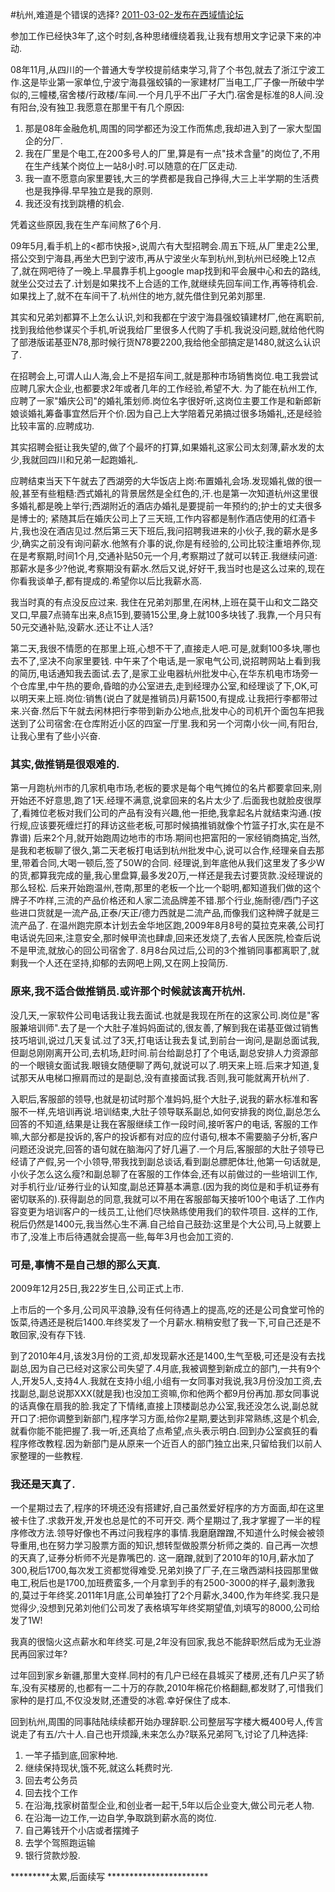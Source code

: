 #杭州,难道是个错误的选择? 
[2011-03-02-发布在西域情论坛](http://www.xiyuqing.com/thread-4295-1-1.html)

参加工作已经快3年了,这个时刻,各种思绪缠绕着我,让我有想用文字记录下来的冲动.

08年11月,从四川的一个普通大专学校提前结束学习,背了个书包,就去了浙江宁波工作.这是毕业第一家单位,宁波宁海县强蛟镇的一家建材厂当电工,厂子像一所破中学似的,三幢楼,宿舍楼/行政楼/车间.一个月几乎不出厂子大门.宿舍是标准的8人间.没有阳台,没有独卫.我愿意在那里干有几个原因:

1. 那是08年金融危机,周围的同学都还为没工作而焦虑,我却进入到了一家大型国企的分厂.
2. 我在厂里是个电工,在200多号人的厂里,算是有一点"技术含量"的岗位了,不用在生产线某个岗位上一站8小时.可以随意的在厂区走动.
3. 我一直不愿意向家里要钱,大三的学费都是我自己挣得,大三上半学期的生活费也是我挣得.早早独立是我的原则.
4. 我还没有找到跳槽的机会.

凭着这些原因,我在生产车间熬了6个月.

09年5月,看手机上的<都市快报>,说周六有大型招聘会.周五下班,从厂里走2公里,搭公交到宁海县,再坐大巴到宁波市,再从宁波坐火车到杭州,到杭州已经晚上12点了,就在网吧待了一晚上.早晨靠手机上google map找到和平会展中心和去的路线,就坐公交过去了.计划是如果找不上合适的工作,就继续先回车间工作,再等待机会.如果找上了,就不在车间干了.杭州住的地方,就先借住到兄弟刘那里.

其实和兄弟刘都算不上怎么认识,刘和我都在宁波宁海县强蛟镇建材厂,他在离职前,找到我给他参谋买个手机,听说我给厂里很多人代购了手机.我说没问题,就给他代购了部港版诺基亚N78,那时候行货N78要2200,我给他全部搞定是1480,就这么认识了.

在招聘会上,可谓人山人海,会上不是招车间工,就是那种市场销售岗位.电工我尝试应聘几家大企业,也都要求2年或者几年的工作经验,希望不大.
为了能在杭州工作,应聘了一家"婚庆公司"的婚礼策划师.岗位名字很好听,这岗位主要工作是和新郎新娘谈婚礼筹备事宜然后开个价.因为自己上大学陪着兄弟搞过很多场婚礼,还是经验比较丰富的.应聘成功.

其实招聘会挺让我失望的,做了个最坏的打算,如果婚礼这家公司太刻薄,薪水发的太少,我就回四川和兄弟一起跑婚礼.

应聘结束当天下午就去了西湖旁的大华饭店上岗:布置婚礼会场.发现婚礼做的很一般,甚至有些粗糙:西式婚礼的背景居然是全红色的,汗.也是第一次知道杭州这里很多婚礼都是晚上举行;西湖附近的酒店办婚礼是要提前一年预约的;护士的丈夫很多是博士的;
紧随其后在婚庆公司上了三天班,工作内容都是制作酒店使用的红酒卡片,我也没在酒店见过.然后第三天下班后,我问招聘我进来的小伙子,我的薪水是多少,确实之前没有询问薪水.他煞有介事的说,你是有经验的,公司比较注重培养你,现在是考察期,时间1个月,交通补贴50元一个月,考察期过了就可以转正.我继续问道:那薪水是多少?他说,考察期没有薪水.然后又说,好好干,我当时也是这么过来的,现在你看我谈单子,都有提成的.希望你以后比我薪水高.

我当时真的有点没反应过来.
我住在兄弟刘那里,在闲林,上班在莫干山和文二路交叉口,早晨7点骑车出来,8点15到,要骑15公里,身上就100多块钱了.我靠,一个月只有50元交通补贴,没薪水.还让不让人活?

第二天,我很不情愿的在那里上班,心想不干了,直接走人吧.可是,就剩100多块,哪也去不了,坚决不向家里要钱.
中午来了个电话,是一家电气公司,说招聘网站上看到我的简历,电话通知我去面试.去了,是家工业电器杭州批发中心,在华东机电市场旁一个仓库里,中午热的要命,昏暗的办公室进去,走到经理办公室,和经理谈了下,OK,可以明天来上班.岗位:销售(说白了就是推销员)月薪1500,有提成.让我把行李都带过来.兴奋.然后下午就去闲林把行李带到新办公地点,批发中心的司机开个面包车把我送到了公司宿舍:在仓库附近小区的四室一厅里.我和另一个河南小伙一间,有阳台,让我心里有了些小兴奋.

### 其实,做推销是很艰难的.

第一月跑杭州市的几家机电市场,老板的要求是每个电气摊位的名片都要拿回来,刚开始还不好意思,跑了1天.经理不满意,说拿回来的名片太少了.后面我也就脸皮很厚了,看摊位老板对我们公司的产品有没有兴趣,他一拒绝,我拿起名片就结束沟通.(按行规,应该要死缠烂打的拜访这些老板,可那时候搞推销就像个竹篮子打水,实在是不靠谱)
后来2个月,就开始跑周边地市的市场.期间也把富阳的一家经销商搞定,当然,是我和老板聊了很久,第二天老板打电话到杭州批发中心,说可以合作,经理亲自去那里,带着合同,大喝一顿后,签了50W的合同.
经理说,到年底他从我们这里发了多少W的货,都算我完成的量,我心里盘算,最多发20万,一样还是我去讨要货款.没经理说的那么轻松.
后来开始跑温州,苍南,那里的老板一个比一个聪明,都知道我们做的这个牌子不咋样,三流的产品价格还和人家二流品牌差不错.那个行业,施耐德/西门子这些进口货就是一流产品,正泰/天正/德力西就是二流产品,而像我们这种牌子就是三流产品了.
在温州跑完原本计划去金华地区跑,2009年8月8号的莫拉克来袭,公司打电话说先回来,注意安全,那时候甲流也肆虐,回来还发烧了,去省人民医院,检查后说不是甲流,就放心的回公司宿舍了.
8月8台风过后,公司的3个推销同事都离职了,就剩我一个人还在坚持,抑郁的去网吧上网,又在网上投简历.

### 原来,我不适合做推销员.或许那个时候就该离开杭州.

没几天,一家软件公司电话我让我去面试.也就是我现在所在的这家公司.岗位是"客服兼培训师".去了是一个大肚子准妈妈面试的,很友善,了解到我在诺基亚做过销售技巧培训,说过几天复试.过了3天,打电话让我去复试,到前台一询问,是副总面试我,但副总刚刚离开公司,去机场,赶时间.前台给副总打了个电话,副总安排人力资源部的一个眼镜女面试我.眼镜女随便聊了两句,就说可以了.明天来上班.后来才知道,复试那天从电梯口擦肩而过的是副总,没有直接面试我.否则,我可能就离开杭州了.

入职后,客服部的领导,也就是初试时那个准妈妈,挺个大肚子,说我的薪水标准和客服不一样,先培训再说.培训结束,大肚子领导联系副总,如何安排我的岗位,副总怎么回答的不知道,结果是让我在客服继续工作一段时间,接听客户的电话,
客服的工作嘛,大部分都是投诉的,客户的投诉都有对应的应付语句,根本不需要脑子分析,客户问题还没说完,回答的语句就在脑海闪了好几遍了.一个月后,客服部的大肚子领导已经请了产假,另一个小领导,带我找到副总谈话,看到副总膘肥体壮,他第一句话就是,小伙子怎么这么瘦?和副总聊了在客服的工作体会,还有以前做过的一些培训工作,对手机行业/证券行业的认知度,副总还算基本满意.(因为我的岗位是和手机证券有密切联系的).获得副总的同意,我就可以不用在客服部每天接听100个电话了.工作内容变更为培训客户的一线员工,让他们尽快熟练使用我们的软件项目.
这样的工作,税后仍然是1400元,我当然心生不满.自己给自己鼓劲:这里是个大公司,马上就要上市了,没准上市后待遇就会提高一些,每年3月也会加工资的.

### 可是,事情不是自己想的那么天真.

2009年12月25日,我22岁生日,公司正式上市.

上市后的一个多月,公司风平浪静,没有任何待遇上的提高,吃的还是公司食堂可怜的饭菜,待遇还是税后1400.年终奖发了一个月薪水.稍稍安慰了我一下,可自己还是不敢回家,没有存下钱.

到了2010年4月,该发3月份的工资,却发现薪水还是1400,生气至极,可还是没有去找副总,因为自己已经对这家公司失望了.4月底,我被调整到新成立的部门,一共有9个人,开发5人,支持4人.我就在支持小组,小组有一女同事对我说,我3月份没加工资,去找副总,副总说那XXX(就是我)也没加工资嘛,你和他两个都9月份再加.那女同事说的话真像在扇我的脸.我定了下情绪,直接上顶楼副总办公室,我还没怎么说,副总就开口了:把你调整到新部门,程序学习方面,给你2星期,要达到非常熟练,这是个机会,就看你能不能把握了.我一听,还真给了点希望,点头表示明白.回到办公室疯狂的看程序修改教程.因为新部门是从原来一个近百人的部门独立出来,只留给我们以前人家整理的一些教程.

### 我还是天真了.

一个星期过去了,程序的环境还没有搭建好,自己虽然爱好程序的方方面面,却在这里被卡住了.求救开发,开发也总是忙的不可开交.
两个星期过了,我才掌握了一半的程序修改方法.领导好像也不再过问我程序的事情.我磨磨蹭蹭,不知道什么时候会被领导重用,也在努力学习股票方面的知识,想转型做股票分析师之类的.
自己再一次想的天真了,证券分析师不光是靠嘴巴的.
这一磨蹭,就到了2010年的10月,薪水加了300,税后1700,每次发工资都觉得难受.兄弟刘换了厂子,在三墩西湖科技园那里做电工,税后也是1700,加班费蛮多,一个月拿到手的有2500-3000的样子,最刺激我的,莫过于年终奖.2011年1月底,公司单独打了2个月薪水,3400,作为年终奖.我只是觉得少,没想到兄弟刘他们公司发了表格填写年终奖期望值,刘填写的8000,公司给发了1W!

我真的很恼火这点薪水和年终奖.可是,2年没有回家,我总不能辞职然后成为无业游民再回家过年?

过年回到家乡新疆,那里大变样.同村的有几户已经在县城买了楼房,还有几户买了轿车,没有买楼房的,也都有一二十万的存款,2010年棉花价格翻翻,都发财了,可惜我们家种的是打瓜,不仅没发财,还遭受的冰雹.幸好保住了成本.

回到杭州,周围的同事陆陆续续都开始办理辞职.公司整层写字楼大概400号人,传言说走了有五/六十人.自己也开烦躁,未来怎么办?联系兄弟阿飞,讨论了几种选择:

1. 一竿子插到底,回家种地.
2. 继续保持现状,饿不死,就这么耗费时光.
3. 回去考公务员
4. 回去找个工作
5. 在沿海,找家树苗型企业,和创业者一起干,5年以后企业变大,做公司元老人物.
6. 在沿海一边工作,一边自学,争取跳到薪水高的岗位.
7. 自己筹钱开个小店或者摆摊子
8. 去学个驾照跑运输
9. 银行贷款炒股.

*********太累,后面续写 ***********************
